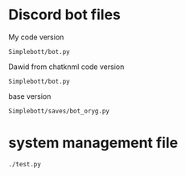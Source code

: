 # Discord bot files

My code version 
```
Simplebott/bot.py
```

Dawid from chatknml code version
```
Simplebott/bot.py
```

base version 
```
Simplebott/saves/bot_oryg.py
```

# system management file
```
./test.py
```
